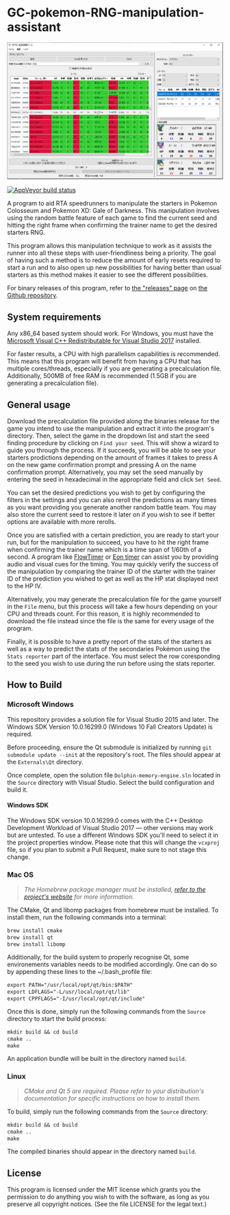 # GC-pokemon-RNG-manipulation-assistant
![Screenshot](https://raw.githubusercontent.com/TheeOnlyJuan/GC-pokemon-RNG-manipulation-assistant/master/Docs/screenshot.png)

[![AppVeyor build status](https://ci.appveyor.com/api/projects/status/3k6v4h3rxl4pjd57/branch/master?svg=true)](https://ci.appveyor.com/project/aldelaro5/gc-pokemon-rng-manipulation-assistant/branch/master)

A program to aid RTA speedrunners to manipulate the starters in Pokemon Colosseum and Pokemon XD: Gale of Darkness. This manipulation involves using the random battle feature of each game to find the current seed and hitting the right frame when confirming the trainer name to get the desired starters RNG. 

This program allows this manipulation technique to work as it assists the runner into all these steps with user-friendliness being a priority. The goal of having such a method is to reduce the amount of early resets required to start a run and to also open up new possibilities for having better than usual starters as this method makes it easier to see the different possibilities.

For binary releases of this program, refer to [the "releases" page](https://github.com/TheeOnlyJuan/GC-pokemon-RNG-manipulation-assistant/releases) on [the Github repository](https://github.com/TheeOnlyJuan/GC-pokemon-RNG-manipulation-assistant).

## System requirements
Any x86_64 based system should work. For Windows, you must have the [Microsoft Visual C++ Redistributable for Visual Studio 2017](https://support.microsoft.com/en-ca/help/2977003/the-latest-supported-visual-c-downloads) installed.

For faster results, a CPU with high parallelism capabilities is recommended. This means that this program will benefit from having a CPU that has multiple cores/threads, especially if you are generating a precalculation file. Additionally, 500MB of free RAM is recommended (1.5GB if you are generating a precalculation file).

## General usage
Download the precalculation file provided along the binaries release for the game you intend to use the manipulation and extract it into the program's directory. Then, select the game in the dropdown list and start the seed finding procedure by clicking on `Find your seed`. This will show a wizard to guide you through the process. If it succeeds, you will be able to see your starters prodictions depending on the amount of frames it takes to press A on the new game confirmation prompt and pressing A on the name confirmation prompt. Alternatively, you may set the seed manually by entering the seed in hexadecimal in the appropriate field and click `Set Seed`.

You can set the desired predictions you wish to get by configuring the filters in the settings and you can also reroll the predictions as many times as you want providing you generate another random battle team. You may also store the current seed to restore it later on if you wish to see if better options are available with more rerolls.

Once you are satisfied with a certain prediction, you are ready to start your run, but for the manipulation to succeed, you have to hit the right frame when confirming the trainer name which is a time span of 1/60th of a second. A program like [FlowTimer](https://github.com/stringflow/FlowTimer/releases) or [Eon timer](https://bitbucket.org/ToastPlusOne/eontimer/downloads/) can assist you by providing audio and visual cues for the timing. You may quickly verify the success of the manipulation by comparing the trainer ID of the starter with the trainer ID of the prediction you wished to get as well as the HP stat displayed next to the HP IV.

Alternatively, you may generate the precalculation file for the game yourself in the `File` menu, but this process will take a few hours depending on your CPU and threads count. For this reason, it is highly recommended to download the file instead since the file is the same for every usage of the program.

Finally, it is possible to have a pretty report of the stats of the starters as well as a way to predict the stats of the secondaries Pokémon using the `Stats reporter` part of the interface. You must select the row coresponding to the seed you wish to use during the run before using the stats reporter.

## How to Build
### Microsoft Windows
This repository provides a solution file for Visual Studio 2015 and later. The Windows SDK Version 10.0.16299.0 (Windows 10 Fall Creators Update) is required.

Before proceeding, ensure the Qt submodule is initialized by running `git submodule update --init` at the repository's root. The files should appear at the `Externals\Qt` directory.

Once complete, open the solution file `Dolphin-memory-engine.sln` located in the `Source` directory with Visual Studio. Select the build configuration and build it.

#### Windows SDK
The Windows SDK version 10.0.16299.0 comes with the C++ Desktop Development Workload of Visual Studio 2017 — other versions may work but are untested. To use a different Windows SDK you'll need to select it in the project properties window. Please note that this will change the `vcxproj` file, so if you plan to submit a Pull Request, make sure to not stage this change.

### Mac OS
> _The Homebrew package manager must be installed, [refer to the project's website](https://brew.sh/) for more information._

The CMake, Qt and libomp packages from homebrew must be installed. To install them, run the following commands into a terminal:

	brew install cmake
	brew install qt
	brew install libomp

Additionally, for the build system to properly recognise Qt, some environements variables needs to be modified accordingly. One can do so by appending these lines to the ~/.bash_profile file:

	export PATH="/usr/local/opt/qt/bin:$PATH"
	export LDFLAGS="-L/usr/local/opt/qt/lib"
	export CPPFLAGS="-I/usr/local/opt/qt/include"

Once this is done, simply run the following commands from the `Source` directory to start the build process:

	mkdir build && cd build
	cmake ..
	make

An application bundle will be built in the directory named `build`.

### Linux
> _CMake and Qt 5 are required. Please refer to your distribution's documentation for specific instructions on how to install them._

To build, simply run the following commands from the `Source` directory:

	mkdir build && cd build
	cmake ..
	make

The compiled binaries should appear in the directory named `build`.

## License
This program is licensed under the MIT license which grants you the permission to do anything you wish to with the software, as long as you preserve all copyright notices. (See the file LICENSE for the legal text.)
